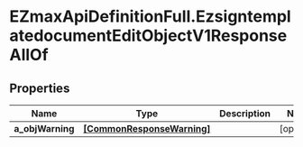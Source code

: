 # EZmaxApiDefinitionFull.EzsigntemplatedocumentEditObjectV1ResponseAllOf

## Properties

Name | Type | Description | Notes
------------ | ------------- | ------------- | -------------
**a_objWarning** | [**[CommonResponseWarning]**](CommonResponseWarning.md) |  | [optional] 



